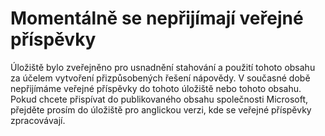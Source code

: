 # Momentálně se nepřijímají veřejné příspěvky

Úložiště bylo zveřejněno pro usnadnění stahování a použití tohoto obsahu za účelem vytvoření přizpůsobených řešení nápovědy.
V současné době nepřijímáme veřejné příspěvky do tohoto úložiště nebo tohoto obsahu.
Pokud chcete přispívat do publikovaného obsahu společnosti Microsoft, přejděte prosím do úložiště pro anglickou verzi, kde se veřejné příspěvky zpracovávají.
